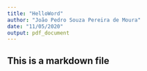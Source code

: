 ```yaml
---
title: "HelloWord"
author: "João Pedro Souza Pereira de Moura"
date: "11/05/2020"
output: pdf_document
---
```


## This is a markdown file
